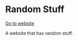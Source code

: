# Random Stuff
[Go to website](https://random-stuff.netlify.com/)

A website that has random stuff.
